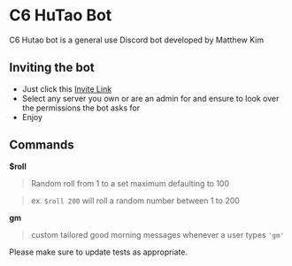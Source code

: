 # C6 HuTao Bot

C6 Hutao bot is a general use Discord bot developed by Matthew Kim

## Inviting the bot
- Just click this [Invite Link](https://discord.com/api/oauth2/authorize?client_id=1204668118966861824&permissions=8&scope=bot+applications.commands)
- Select any server you own or are an admin for and ensure to look over the permissions the bot asks for
- Enjoy

## Commands
**$roll**
> Random roll from 1 to a set maximum defaulting to 100

> ex. `$roll 200` will roll a random number between 1 to 200

**gm**
> custom tailored good morning messages whenever a user types `'gm'`
> 




Please make sure to update tests as appropriate.


